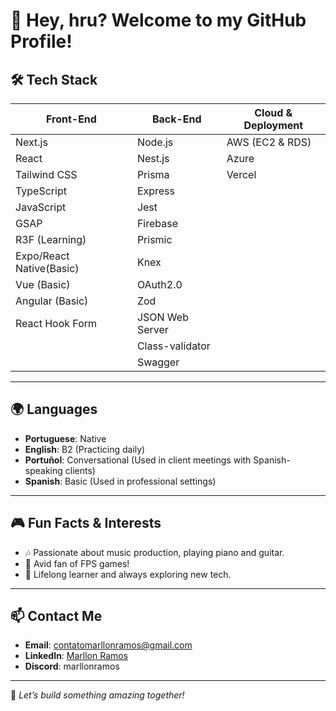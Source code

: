 # 🤠 Hey, hru? Welcome to my GitHub Profile! 

## 🛠️ Tech Stack

| **Front-End**            | **Back-End**           | **Cloud & Deployment** |
|--------------------------|------------------------|------------------------|
| Next.js                  | Node.js                | AWS (EC2 & RDS)        |
| React                    | Nest.js                | Azure                  |
| Tailwind CSS             | Prisma                 | Vercel                 |
| TypeScript               | Express                |                        |
| JavaScript               | Jest                   |                        |
| GSAP                     | Firebase               |                        |
| R3F (Learning)           | Prismic                |                        |
| Expo/React Native(Basic) | Knex                   |                        |
| Vue (Basic)              | OAuth2.0               |                        |
| Angular (Basic)          | Zod                    |                        |
| React Hook Form          | JSON Web Server        |                        |
|                          | Class-validator        |                        |
|                          | Swagger                |                        |
---


## 🌍 Languages
- **Portuguese**: Native  
- **English**: B2 (Practicing daily)  
- **Portuñol**: Conversational (Used in client meetings with Spanish-speaking clients) 
- **Spanish**: Basic (Used in professional settings) 


---

## 🎮 Fun Facts & Interests
- 🎶 Passionate about music production, playing piano and guitar.  
- 🔫 Avid fan of FPS games!  
- 🧠 Lifelong learner and always exploring new tech.

---

## 📫 Contact Me
- **Email**: [contatomarllonramos@gmail.com](mailto:contatomarllonramos@gmail.com)  
- **LinkedIn**: [Marllon Ramos](https://www.linkedin.com/in/marllonramos/)  
- **Discord**: marllonramos  

---

🚀 *Let’s build something amazing together!*
